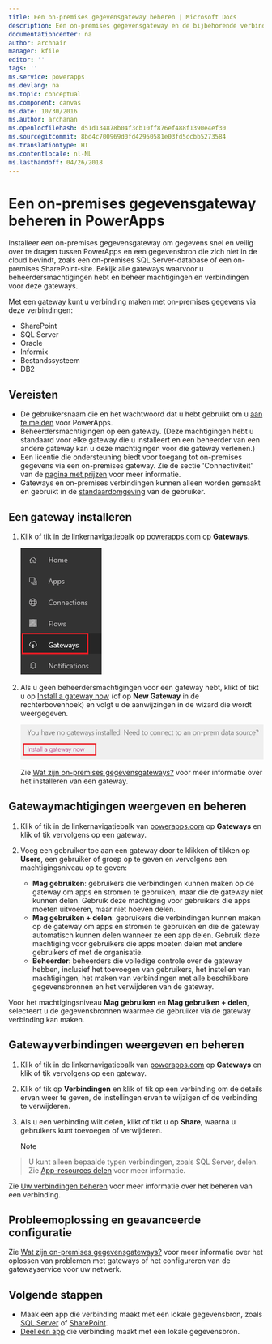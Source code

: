 ```yaml
---
title: Een on-premises gegevensgateway beheren | Microsoft Docs
description: Een on-premises gegevensgateway en de bijbehorende verbindingen beheren
documentationcenter: na
author: archnair
manager: kfile
editor: ''
tags: ''
ms.service: powerapps
ms.devlang: na
ms.topic: conceptual
ms.component: canvas
ms.date: 10/30/2016
ms.author: archanan
ms.openlocfilehash: d51d134878b04f3cb10ff876ef488f1390e4ef30
ms.sourcegitcommit: 8bd4c700969d0fd42950581e03fd5ccbb5273584
ms.translationtype: HT
ms.contentlocale: nl-NL
ms.lasthandoff: 04/26/2018
---
```

# <a name="manage-an-on-premises-data-gateway-in-powerapps"></a>Een on-premises gegevensgateway beheren in PowerApps
Installeer een on-premises gegevensgateway om gegevens snel en veilig over te dragen tussen PowerApps en een gegevensbron die zich niet in de cloud bevindt, zoals een on-premises SQL Server-database of een on-premises SharePoint-site. Bekijk alle gateways waarvoor u beheerdersmachtigingen hebt en beheer machtigingen en verbindingen voor deze gateways.

Met een gateway kunt u verbinding maken met on-premises gegevens via deze verbindingen:

* SharePoint
* SQL Server
* Oracle
* Informix
* Bestandssysteem
* DB2

## <a name="prerequisites"></a>Vereisten
* De gebruikersnaam die en het wachtwoord dat u hebt gebruikt om u [aan te melden](../signup-for-powerapps.md) voor PowerApps.
* Beheerdersmachtigingen op een gateway. (Deze machtigingen hebt u standaard voor elke gateway die u installeert en een beheerder van een andere gateway kan u deze machtigingen voor die gateway verlenen.)
* Een licentie die ondersteuning biedt voor toegang tot on-premises gegevens via een on-premises gateway. Zie de sectie 'Connectiviteit' van de [pagina met prijzen](https://powerapps.microsoft.com/pricing/) voor meer informatie.
* Gateways en on-premises verbindingen kunnen alleen worden gemaakt en gebruikt in de [standaardomgeving](working-with-environments.md) van de gebruiker.

## <a name="install-a-gateway"></a>Een gateway installeren
1. Klik of tik in de linkernavigatiebalk op [powerapps.com](https://web.powerapps.com) op **Gateways**.

    ![Gateways in linkernavigatiebalk](./media/gateway-management/manage-gateway.png)

2. Als u geen beheerdersmachtigingen voor een gateway hebt, klikt of tikt u op [Install a gateway now](http://go.microsoft.com/fwlink/?LinkID=820931) (of op **New Gateway** in de rechterbovenhoek) en volgt u de aanwijzingen in de wizard die wordt weergegeven.

    ![Gateways installeren](./media/gateway-management/no-gateway-installed.png)

    Zie [Wat zijn on-premises gegevensgateways?](gateway-reference.md) voor meer informatie over het installeren van een gateway.

## <a name="view-and-manage-gateway-permissions"></a>Gatewaymachtigingen weergeven en beheren
1. Klik of tik in de linkernavigatiebalk van [powerapps.com](https://web.powerapps.com) op **Gateways** en klik of tik vervolgens op een gateway.

2. Voeg een gebruiker toe aan een gateway door te klikken of tikken op **Users**, een gebruiker of groep op te geven en vervolgens een machtigingsniveau op te geven:

   * **Mag gebruiken**: gebruikers die verbindingen kunnen maken op de gateway om apps en stromen te gebruiken, maar die de gateway niet kunnen delen. Gebruik deze machtiging voor gebruikers die apps moeten uitvoeren, maar niet hoeven delen.
   * **Mag gebruiken + delen**: gebruikers die verbindingen kunnen maken op de gateway om apps en stromen te gebruiken en die de gateway automatisch kunnen delen wanneer ze een app delen. Gebruik deze machtiging voor gebruikers die apps moeten delen met andere gebruikers of met de organisatie.
   * **Beheerder**: beheerders die volledige controle over de gateway hebben, inclusief het toevoegen van gebruikers, het instellen van machtigingen, het maken van verbindingen met alle beschikbare gegevensbronnen en het verwijderen van de gateway.

Voor het machtigingsniveau **Mag gebruiken** en **Mag gebruiken + delen**, selecteert u de gegevensbronnen waarmee de gebruiker via de gateway verbinding kan maken.

## <a name="view-and-manage-gateway-connections"></a>Gatewayverbindingen weergeven en beheren
1. Klik of tik in de linkernavigatiebalk van [powerapps.com](https://web.powerapps.com) op **Gateways** en klik of tik vervolgens op een gateway.

2. Klik of tik op **Verbindingen** en klik of tik op een verbinding om de details ervan weer te geven, de instellingen ervan te wijzigen of de verbinding te verwijderen.

3. Als u een verbinding wilt delen, klikt of tikt u op **Share**, waarna u gebruikers kunt toevoegen of verwijderen.

    > [!NOTE]
> U kunt alleen bepaalde typen verbindingen, zoals SQL Server, delen. Zie [App-resources delen](share-app-resources.md) voor meer informatie.

Zie [Uw verbindingen beheren](add-manage-connections.md) voor meer informatie over het beheren van een verbinding.

## <a name="troubleshooting-and-advanced-configuration"></a>Probleemoplossing en geavanceerde configuratie
Zie [Wat zijn on-premises gegevensgateways?](gateway-reference.md) voor meer informatie over het oplossen van problemen met gateways of het configureren van de gatewayservice voor uw netwerk.

## <a name="next-steps"></a>Volgende stappen
* Maak een app die verbinding maakt met een lokale gegevensbron, zoals [SQL Server](connections/connection-azure-sqldatabase.md) of [SharePoint](connections/connection-sharepoint-online.md).
* [Deel een app](share-app.md) die verbinding maakt met een lokale gegevensbron.
